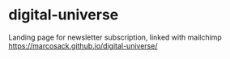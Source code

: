 # digital-universe
Landing page for newsletter subscription, linked with mailchimp
https://marcosack.github.io/digital-universe/
